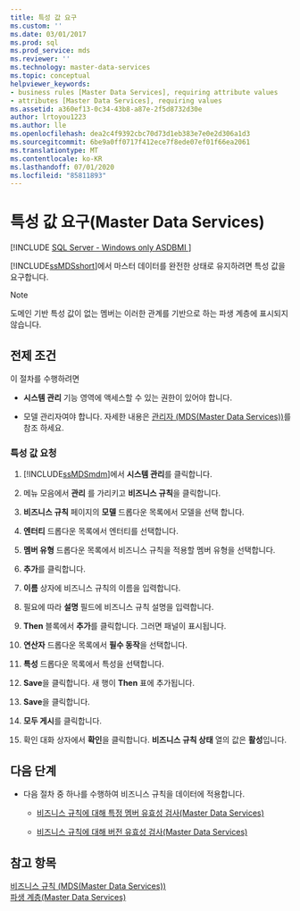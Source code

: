 ```yaml
---
title: 특성 값 요구
ms.custom: ''
ms.date: 03/01/2017
ms.prod: sql
ms.prod_service: mds
ms.reviewer: ''
ms.technology: master-data-services
ms.topic: conceptual
helpviewer_keywords:
- business rules [Master Data Services], requiring attribute values
- attributes [Master Data Services], requiring values
ms.assetid: a360ef13-0c34-43b8-a87e-2f5d8732d30e
author: lrtoyou1223
ms.author: lle
ms.openlocfilehash: dea2c4f9392cbc70d73d1eb383e7e0e2d306a1d3
ms.sourcegitcommit: 6be9a0ff0717f412ece7f8ede07ef01f66ea2061
ms.translationtype: MT
ms.contentlocale: ko-KR
ms.lasthandoff: 07/01/2020
ms.locfileid: "85811893"
---
```

# <a name="require-attribute-values-master-data-services"></a>특성 값 요구(Master Data Services)

[!INCLUDE [SQL Server - Windows only ASDBMI  ](../includes/applies-to-version/sql-windows-only-asdbmi.md)]

  [!INCLUDE[ssMDSshort](../includes/ssmdsshort-md.md)]에서 마스터 데이터를 완전한 상태로 유지하려면 특성 값을 요구합니다.  
  
> [!NOTE]  
>  도메인 기반 특성 값이 없는 멤버는 이러한 관계를 기반으로 하는 파생 계층에 표시되지 않습니다.  
  
## <a name="prerequisites"></a>전제 조건  
 이 절차를 수행하려면  
  
-   **시스템 관리** 기능 영역에 액세스할 수 있는 권한이 있어야 합니다.  
  
-   모델 관리자여야 합니다. 자세한 내용은 [관리자 &#40;MDS(Master Data Services)&#41;](../master-data-services/administrators-master-data-services.md)를 참조 하세요.  
  
### <a name="to-require-attribute-values"></a>특성 값 요청  
  
1.  [!INCLUDE[ssMDSmdm](../includes/ssmdsmdm-md.md)]에서 **시스템 관리**를 클릭합니다.  
  
2.  메뉴 모음에서 **관리** 를 가리키고 **비즈니스 규칙**을 클릭합니다.  
  
3.  **비즈니스 규칙** 페이지의 **모델** 드롭다운 목록에서 모델을 선택 합니다.  
  
4.  **엔터티** 드롭다운 목록에서 엔터티를 선택합니다.  
  
5.  **멤버 유형** 드롭다운 목록에서 비즈니스 규칙을 적용할 멤버 유형을 선택합니다.  
  
6.  **추가**를 클릭합니다.  
  
7.  **이름** 상자에 비즈니스 규칙의 이름을 입력합니다.  
  
8.  필요에 따라 **설명** 필드에 비즈니스 규칙 설명을 입력합니다.  
  
9. **Then** 블록에서 **추가**를 클릭합니다. 그러면 패널이 표시됩니다.  
  
10. **연산자** 드롭다운 목록에서 **필수 동작**을 선택합니다.  
  
11. **특성** 드롭다운 목록에서 특성을 선택합니다.  
  
12. **Save**을 클릭합니다. 새 행이 **Then** 표에 추가됩니다.  
  
13. **Save**을 클릭합니다.  
  
14. **모두 게시**를 클릭합니다.  
  
15. 확인 대화 상자에서 **확인**을 클릭합니다. **비즈니스 규칙 상태** 열의 값은 **활성**입니다.  
  
## <a name="next-steps"></a>다음 단계  
  
-   다음 절차 중 하나를 수행하여 비즈니스 규칙을 데이터에 적용합니다.  
  
    -   [비즈니스 규칙에 대해 특정 멤버 유효성 검사&#40;Master Data Services&#41;](../master-data-services/validate-specific-members-against-business-rules-master-data-services.md)  
  
    -   [비즈니스 규칙에 대해 버전 유효성 검사&#40;Master Data Services&#41;](../master-data-services/validate-a-version-against-business-rules-master-data-services.md)  
  
## <a name="see-also"></a>참고 항목  
 [비즈니스 규칙 &#40;MDS(Master Data Services)&#41;](../master-data-services/business-rules-master-data-services.md)   
 [파생 계층&#40;Master Data Services&#41;](../master-data-services/derived-hierarchies-master-data-services.md)  
  
  

